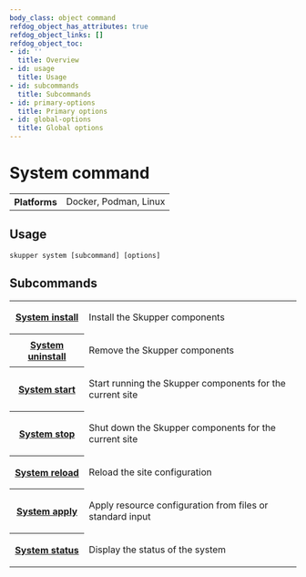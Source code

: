 ```yaml
---
body_class: object command
refdog_object_has_attributes: true
refdog_object_links: []
refdog_object_toc:
- id: ''
  title: Overview
- id: usage
  title: Usage
- id: subcommands
  title: Subcommands
- id: primary-options
  title: Primary options
- id: global-options
  title: Global options
---
```


# System command

<section>

<table class="fields"><tr><th>Platforms</th><td>Docker, Podman, Linux</td></table>

</section>

<section>

## Usage

~~~ shell
skupper system [subcommand] [options]
~~~

</section>

<section>

## Subcommands

<table class="objects">
<tr><th><a href="install.html">System install</a></th><td><p>Install the Skupper components</p>
</td></tr>
<tr><th><a href="uninstall.html">System uninstall</a></th><td><p>Remove the Skupper components</p>
</td></tr>
<tr><th><a href="start.html">System start</a></th><td><p>Start running the Skupper components for the current site</p>
</td></tr>
<tr><th><a href="stop.html">System stop</a></th><td><p>Shut down the Skupper components for the current site</p>
</td></tr>
<tr><th><a href="reload.html">System reload</a></th><td><p>Reload the site configuration</p>
</td></tr>
<tr><th><a href="apply.html">System apply</a></th><td><p>Apply resource configuration from files or standard input</p>
</td></tr>
<tr><th><a href="status.html">System status</a></th><td><p>Display the status of the system</p>
</td></tr>
</table>

</section>

